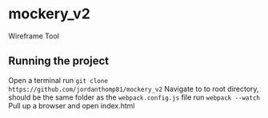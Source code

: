 # mockery_v2
Wireframe Tool

## Running the project
Open a terminal
run `git clone https://github.com/jordanthomp81/mockery_v2`
Navigate to to root directory, should be the same folder as the `webpack.config.js` file
run `webpack --watch`
Pull up a browser and open index.html
